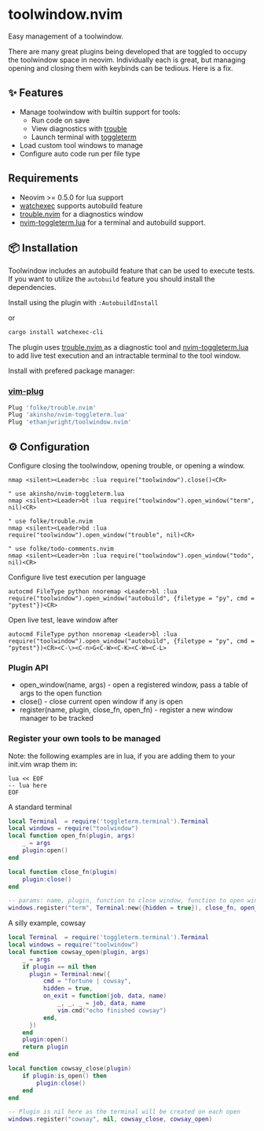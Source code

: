 # toolwindow.nvim

Easy management of a toolwindow.

There are many great plugins being developed that are toggled to occupy the
toolwindow space in neovim. Individually each is great, but managing opening
and closing them with keybinds can be tedious. Here is a fix.

## ✨ Features

* Manage toolwindow with builtin support for tools:
    - Run code on save
    - View diagnostics with [trouble](https://github.com/folke/trouble.nvim)
    - Launch terminal with [toggleterm](https://github.com/akinsho/nvim-toggleterm.lua)
* Load custom tool windows to manage
* Configure auto code run per file type

## Requirements

- Neovim >= 0.5.0 for lua support
- [watchexec](https://github.com/watchexec/watchexec) supports autobuild feature
- [trouble.nvim](https://github.com/folke/trouble.nvim) for a diagnostics window
- [nvim-toggleterm.lua]( https://github.com/akinsho/nvim-toggleterm.lua ) for a terminal and autobuild support.

## 📦 Installation

Toolwindow includes an autobuild feature that can be used to execute tests. If you
want to utilize the `autobuild` feature you should install the dependencies.

Install using the plugin with `:AutobuildInstall`

or

```sh
cargo install watchexec-cli
```

The plugin uses [ trouble.nvim ]( https://github.com/folke/trouble.nvim ) as a diagnostic tool and [ nvim-toggleterm.lua ]( https://github.com/akinsho/nvim-toggleterm.lua ) to add live test execution and an intractable terminal to the tool window.

Install with prefered package manager:

### [vim-plug](https://github.com/junegunn/vim-plug)

```sh
Plug 'folke/trouble.nvim'
Plug 'akinsho/nvim-toggleterm.lua'
Plug 'ethanjwright/toolwindow.nvim'
```

## ⚙️ Configuration

Configure closing the toolwindow, opening trouble, or opening a window.

```vim
nmap <silent><Leader>bc :lua require("toolwindow").close()<CR>

" use akinsho/nvim-toggleterm.lua
nmap <silent><Leader>bt :lua require("toolwindow").open_window("term", nil)<CR>

" use folke/trouble.nvim
nmap <silent><Leader>bd :lua require("toolwindow").open_window("trouble", nil)<CR>

" use folke/todo-comments.nvim
nmap <silent><Leader>bn :lua require("toolwindow").open_window("todo", nil)<CR>
```

Configure live test execution per language

```vim
autocmd FileType python nnoremap <Leader>bl :lua require("toolwindow").open_window("autobuild", {filetype = "py", cmd = "pytest"})<CR>
```

Open live test, leave window after

```vim
autocmd FileType python nnoremap <Leader>bl :lua require("toolwindow").open_window("autobuild", {filetype = "py", cmd = "pytest"})<CR><C-\><C-n>G<C-W><C-K><C-W><C-L>
```

### Plugin API


- open_window(name, args) - open a registered window, pass a table of args to the open function
- close() - close current open window if any is open
- register(name, plugin, close_fn, open_fn) - register a new window manager to be tracked

### Register your own tools to be managed

Note: the following examples are in lua, if you are adding them to your
init.vim wrap them in:

```vim
lua << EOF
-- lua here
EOF
```


A standard terminal

```lua
local Terminal  = require('toggleterm.terminal').Terminal
local windows = require("toolwindow")
local function open_fn(plugin, args)
    _ = args
    plugin:open()
end

local function close_fn(plugin)
    plugin:close()
end

-- params: name, plugin, function to close window, function to open window
windows.register("term", Terminal:new({hidden = true}), close_fn, open_fn)
```

A silly example, cowsay

```lua
local Terminal  = require('toggleterm.terminal').Terminal
local windows = require("toolwindow")
local function cowsay_open(plugin, args)
    _ = args
    if plugin == nil then
      plugin = Terminal:new({
          cmd = "fortune | cowsay",
          hidden = true,
          on_exit = function(job, data, name)
              _, _, _ = job, data, name
              vim.cmd("echo finished cowsay")
          end,
      })
    end
    plugin:open()
    return plugin
end

local function cowsay_close(plugin)
    if plugin:is_open() then
        plugin:close()
    end
end

-- Plugin is nil here as the terminal will be created on each open
windows.register("cowsay", nil, cowsay_close, cowsay_open)
```
